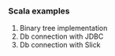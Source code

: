 ### Scala examples

1. Binary tree implementation
2. Db connection with JDBC
3. Db connection with Slick